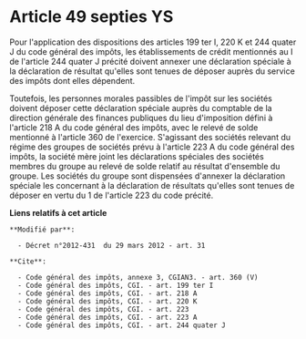 # Article 49 septies YS

Pour l'application des dispositions des articles 199 ter I, 
220 K et 244 quater J du code général des impôts, les établissements de crédit mentionnés au I de l'article 244 quater J
précité doivent annexer une déclaration spéciale à la déclaration de résultat qu'elles sont tenues de déposer auprès du
service des impôts dont elles dépendent. 

Toutefois, les personnes morales passibles de l'impôt sur les sociétés doivent déposer cette déclaration spéciale auprès du
comptable de la direction générale des finances publiques du lieu d'imposition défini à l'article 218 A du code général des
impôts, avec le relevé de solde mentionné à l'article 360 de l'exercice. S'agissant des sociétés relevant du régime des
groupes de sociétés prévu à l'article 223 A du code général des impôts, la société mère joint les déclarations spéciales des
sociétés membres du groupe au relevé de solde relatif au résultat d'ensemble du groupe. Les sociétés du groupe sont
dispensées d'annexer la déclaration spéciale les concernant à la déclaration de résultats qu'elles sont tenues de déposer en
vertu du 1 de l'article 223 du code précité.

**Liens relatifs à cet article**

	**Modifié par**:

	  - Décret n°2012-431  du 29 mars 2012 - art. 31

	**Cite**:

	  - Code général des impôts, annexe 3, CGIAN3. - art. 360 (V)
	  - Code général des impôts, CGI. - art. 199 ter I
	  - Code général des impôts, CGI. - art. 218 A
	  - Code général des impôts, CGI. - art. 220 K
	  - Code général des impôts, CGI. - art. 223
	  - Code général des impôts, CGI. - art. 223 A
	  - Code général des impôts, CGI. - art. 244 quater J
